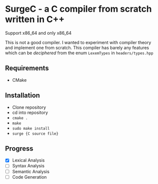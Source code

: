 
# SurgeC - a C compiler from scratch written in C++

Support x86_64 and only x86_64

This is not a good compiler. I wanted to experiment
with compiler theory and implement one from scratch.
This compiler has barely any features which can be
_deciphered_ from the enum `LexemTypes` in `headers/types.hpp`

## Requirements 
 - CMake

## Installation
 - Clone repository
 - cd into repository
 - `cmake .`
 - `make`
 - `sudo make install`
 - `surge {C source file}`

## Progress

 - [X] Lexical Analysis
 - [ ] Syntax Analysis
 - [ ] Semantic Analysis
 - [ ] Code Generation